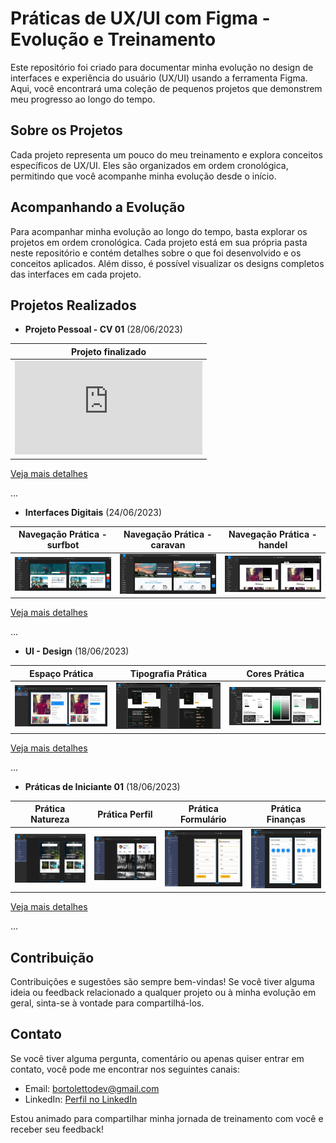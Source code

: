 # Práticas de UX/UI com Figma - Evolução e Treinamento

Este repositório foi criado para documentar minha evolução no design de interfaces e experiência do usuário (UX/UI) usando a ferramenta Figma. Aqui, você encontrará uma coleção de pequenos projetos que demonstrem meu progresso ao longo do tempo.

## Sobre os Projetos

Cada projeto representa um pouco do meu treinamento e explora conceitos específicos de UX/UI. Eles são organizados em ordem cronológica, permitindo que você acompanhe minha evolução desde o início.

## Acompanhando a Evolução

Para acompanhar minha evolução ao longo do tempo, basta explorar os projetos em ordem cronológica. Cada projeto está em sua própria pasta neste repositório e contém detalhes sobre o que foi desenvolvido e os conceitos aplicados. Além disso, é possível visualizar os designs completos das interfaces em cada projeto.

## Projetos Realizados

- **Projeto Pessoal - CV 01** (28/06/2023)

| Projeto finalizado                                  |
| --------------------------------------------------- |
| ![Espaço Prática](https://github.com/GuiDev45/UX-UI-Evolucao-e-Praticas/blob/master/Projeto%20Pessoal/print/projeto-pessoal-cv-final.pdf)

[Veja mais detalhes](https://github.com/GuiDev45/UX-UI-Evolucao-e-Praticas/tree/master/Projeto%20Pessoal)

...

- **Interfaces Digitais** (24/06/2023)

| Navegação Prática - surfbot                         | Navegação Prática - caravan                         | Navegação Prática - handel                          |
| --------------------------------------------------- | --------------------------------------------------- | --------------------------------------------------- |
| ![Navegação Prática - surfbot](https://github.com/GuiDev45/UX-UI-Evolucao-e-Praticas/blob/master/Interfaces%20Digitais/surfbot/print/print-surfbot-final.JPG) | ![Navegação Prática - caravan](https://github.com/GuiDev45/UX-UI-Evolucao-e-Praticas/blob/master/Interfaces%20Digitais/caravan/print/print-caravan-final.JPG) | ![Navegação Prática - handel](https://github.com/GuiDev45/UX-UI-Evolucao-e-Praticas/blob/master/Interfaces%20Digitais/handel/print/print-handel-final.JPG)

[Veja mais detalhes](https://github.com/GuiDev45/UX-UI-Evolucao-e-Praticas/tree/master/Interfaces%20Digitais)

...

- **UI - Design** (18/06/2023)

| Espaço Prática                                      | Tipografia Prática				                    | Cores Prática				                          |
| --------------------------------------------------- | --------------------------------------------------- | --------------------------------------------------- |
| ![Espaço Prática](https://github.com/GuiDev45/UX-UI-Evolucao-e-Praticas/blob/master/UI-Design/0302-espaco-pratica/print/print-espaco-pratica.JPG) | ![Tipografia Prática](https://github.com/GuiDev45/UX-UI-Evolucao-e-Praticas/blob/master/UI-Design/0306-tipografia-pratica/print/print-tipografia-pratica-juntas.jpg) | ![Cores Prática](https://github.com/GuiDev45/UX-UI-Evolucao-e-Praticas/blob/master/UI-Design/0311-cores-pratica/print/print-cores-praticas.JPG)

[Veja mais detalhes](https://github.com/GuiDev45/UX-UI-Evolucao-e-Praticas/tree/master/UI-Design/)

...

- **Práticas de Iniciante 01** (18/06/2023)

| Prática Natureza                                    | Prática Perfil                                    | Prática Formulário                                 | Prática Finanças                                    |
| --------------------------------------------------- | ------------------------------------------------- | -------------------------------------------------- | --------------------------------------------------- |
| ![Prática Natureza](https://github.com/GuiDev45/UX-UI-Evolucao-e-Praticas/blob/master/Praticas-iniciante-01/tela1/print/print-tela1.JPG) | ![Prática Perfil](https://github.com/GuiDev45/UX-UI-Evolucao-e-Praticas/blob/master/Praticas-iniciante-01/tela2/print/print-tela2.JPG) | ![Prática Formulário](https://github.com/GuiDev45/UX-UI-Evolucao-e-Praticas/blob/master/Praticas-iniciante-01/tela3/print/print-tela3.JPG) | ![Prática Finanças](https://github.com/GuiDev45/UX-UI-Evolucao-e-Praticas/blob/master/Praticas-iniciante-01/tela4/print/print-tela4.JPG) |

[Veja mais detalhes](https://github.com/GuiDev45/UX-UI-Evolucao-e-Praticas/tree/master/Praticas-iniciante-01)

...

## Contribuição

Contribuições e sugestões são sempre bem-vindas! Se você tiver alguma ideia ou feedback relacionado a qualquer projeto ou à minha evolução em geral, sinta-se à vontade para compartilhá-los.

## Contato

Se você tiver alguma pergunta, comentário ou apenas quiser entrar em contato, você pode me encontrar nos seguintes canais:

- Email: bortolettodev@gmail.com
- LinkedIn: [Perfil no LinkedIn](https://www.linkedin.com/in/guilherme-bortoletto-03239a231/)

Estou animado para compartilhar minha jornada de treinamento com você e receber seu feedback!
